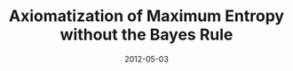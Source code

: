 ---
title: "Axiomatization of Maximum Entropy without the Bayes Rule"
collection: other
link: https://doi.org/10.1063/1.3703614
venue: "Bayesian Inference and Maximum Entropy Methods in Science and Engineering"
date: 2012-05-03
coauthor: "Ken'ichiro Tanaka"
slides: https://alexisakira.github.io/files/slides/slides_maxent2011.pdf
---
